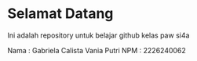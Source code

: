 # Selamat Datang
Ini adalah repository untuk belajar github
kelas paw si4a

Nama : Gabriela Calista Vania Putri
NPM : 2226240062